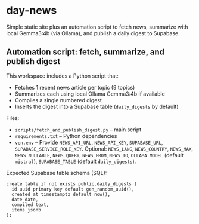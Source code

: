 # day-news

Simple static site plus an automation script to fetch news, summarize with local Gemma3:4b (via Ollama), and publish a daily digest to Supabase.

## Automation script: fetch, summarize, and publish digest

This workspace includes a Python script that:

- Fetches 1 recent news article per topic (9 topics)
- Summarizes each using local Ollama Gemma3:4b if available
- Compiles a single numbered digest
- Inserts the digest into a Supabase table (`daily_digests` by default)

Files:
- `scripts/fetch_and_publish_digest.py` – main script
- `requirements.txt` – Python dependencies
- `ven.env` – Provide `NEWS_API_URL`, `NEWS_API_KEY`, `SUPABASE_URL`, `SUPABASE_SERVICE_ROLE_KEY`. Optional: `NEWS_LANG`, `NEWS_COUNTRY`, `NEWS_MAX`, `NEWS_NULLABLE`, `NEWS_QUERY`, `NEWS_FROM`, `NEWS_TO`, `OLLAMA_MODEL` (default `mistral`), `SUPABASE_TABLE` (default `daily_digests`).

Expected Supabase table schema (SQL):

```
create table if not exists public.daily_digests (
  id uuid primary key default gen_random_uuid(),
  created_at timestamptz default now(),
  date date,
  compiled text,
  items jsonb
);
```
